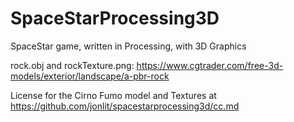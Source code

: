 # SpaceStarProcessing3D
SpaceStar game, written in Processing, with 3D Graphics


rock.obj and rockTexture.png: https://www.cgtrader.com/free-3d-models/exterior/landscape/a-pbr-rock

License for the Cirno Fumo model and Textures at https://github.com/jonlit/spacestarprocessing3d/cc.md
